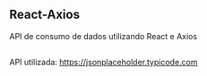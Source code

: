 ## React-Axios

API de consumo de dados utilizando React e Axios
##

API utilizada: https://jsonplaceholder.typicode.com
